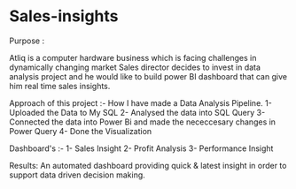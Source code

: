 # Sales-insights


Purpose :

Atliq is a  computer hardware business which is facing challenges in dynamically changing market
Sales director decides to invest in data analysis project and he would like to build power BI dashboard that can give him real time sales insights. 

Approach of this project :-
How I have made a Data Analysis Pipeline.
1- Uploaded the Data to My SQL
2- Analysed the data into  SQL Query 
3- Connected the data into Power Bi and  made the nececcesary changes in Power Query
4- Done the Visualization 

Dashboard's :- 
1- Sales Insight
2- Profit Analysis
3- Performance Insight

Results:
An automated dashboard providing quick & latest insight 
in order to support data driven decision making.
